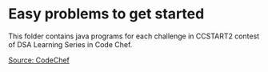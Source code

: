 # Easy problems to get started

This folder contains java programs for each challenge in CCSTART2 contest of DSA Learning Series in Code Chef.

[Source: CodeChef](https://www.codechef.com/CCSTART2)
